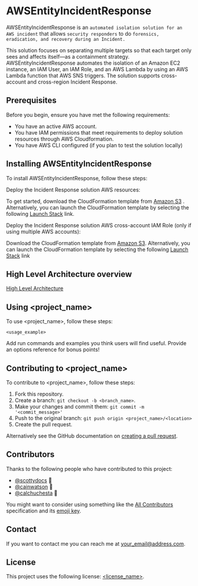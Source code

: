 # AWSEntityIncidentResponse 

AWSEntityIncidentResponse is an `automated isolation solution for an AWS incident` that allows `security responders` to do `forensics, eradication, and recovery during an Incident.`


This solution focuses on separating multiple targets so that each target only sees and affects itself—as a containment strategy.
AWSEntityIncidentResponse automates the isolation of an Amazon EC2 instance, an IAM User, an IAM Role, and an AWS Lambda by using an AWS Lambda function that AWS SNS triggers.
The solution supports cross-account and cross-region Incident Response. 

## Prerequisites

Before you begin, ensure you have met the following requirements:

* You have an active AWS account.
* You have IAM permissions that meet requirements to deploy solution resources through AWS Cloudformation.  
* You have AWS CLI configured (if you plan to test the solution locally)




## Installing AWSEntityIncidentResponse
To install AWSEntityIncidentResponse, follow these steps:

Deploy the Incident Response solution AWS resources:

To get started, download the CloudFormation template from [Amazon S3](https://vectra-entity-remediation-integration.s3.amazonaws.com/remediation.yaml)
. Alternatively, you can launch the CloudFormation template by selecting the following [Launch Stack](https://console.aws.amazon.com/cloudformation/home?region=us-east-1#/stacks/create/review?templateURL=https://vectra-entity-remediation-integration.s3.amazonaws.com/remediation.yaml&stackName=VectraAWSEntityIncidentResponse) link.



Deploy the Incident Response solution AWS cross-account IAM Role (only if using multiple AWS accounts):
 
Download the CloudFormation template from [Amazon S3](https://vectra-entity-remediation-integration.s3.amazonaws.com/remediation-cross-account-role.yaml). Alternatively, you can launch the CloudFormation template by selecting the following [Launch Stack](https://console.aws.amazon.com/cloudformation/home?region=us-east-1#/stacks/create/review?templateURL=https://vectra-entity-remediation-integration.s3.amazonaws.com/remediation-cross-account-role.yaml) link

## High Level Architecture overview

[High Level Architecture](HighLeveArchitecture.PNG)


## Using <project_name>

To use <project_name>, follow these steps:

```
<usage_example>
```

Add run commands and examples you think users will find useful. Provide an options reference for bonus points!

## Contributing to <project_name>
<!--- If your README is long or you have some specific process or steps you want contributors to follow, consider creating a separate CONTRIBUTING.md file--->
To contribute to <project_name>, follow these steps:

1. Fork this repository.
2. Create a branch: `git checkout -b <branch_name>`.
3. Make your changes and commit them: `git commit -m '<commit_message>'`
4. Push to the original branch: `git push origin <project_name>/<location>`
5. Create the pull request.

Alternatively see the GitHub documentation on [creating a pull request](https://help.github.com/en/github/collaborating-with-issues-and-pull-requests/creating-a-pull-request).

## Contributors

Thanks to the following people who have contributed to this project:

* [@scottydocs](https://github.com/scottydocs) 📖
* [@cainwatson](https://github.com/cainwatson) 🐛
* [@calchuchesta](https://github.com/calchuchesta) 🐛

You might want to consider using something like the [All Contributors](https://github.com/all-contributors/all-contributors) specification and its [emoji key](https://allcontributors.org/docs/en/emoji-key).

## Contact

If you want to contact me you can reach me at <your_email@address.com>.

## License
<!--- If you're not sure which open license to use see https://choosealicense.com/--->

This project uses the following license: [<license_name>](<link>).
